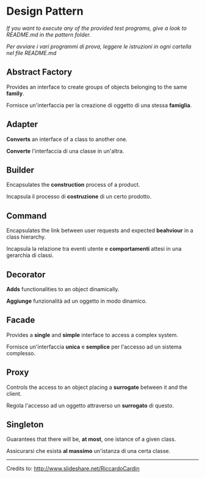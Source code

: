 Design Pattern
==============

_If you want to execute any of the provided test programs, give a look to
README.md in the pattern folder._

_Per avviare i vari programmi di prova, leggere le istruzioni in ogni cartella
nel file README.md_

Abstract Factory
----------------

Provides an interface to create groups of objects belonging to the same
**family**.

Fornisce un'interfaccia per la creazione di oggetto di una stessa **famiglia**.

Adapter
-------

**Converts** an interface of a class to another one.

**Converte** l'interfaccia di una classe in un'altra.

Builder
-------

Encapsulates the **construction** process of a product.

Incapsula il processo di **costruzione** di un certo prodotto.

Command
-------

Encapsulates the link between user requests and expected **beahviour** in a
class hierarchy.

Incapsula la relazione tra eventi utente e **comportamenti** attesi in una
gerarchia di classi.

Decorator
---------

**Adds** functionalities to an object dinamically.

**Aggiunge** funzionalità ad un oggetto in modo dinamico.

Facade
------

Provides a **single** and **simple** interface to access a complex system.

Fornisce un'interfaccia **unica** e **semplice** per l'accesso ad un sistema
complesso.

Proxy
-----

Controls the access to an object placing a **surrogate** between it and the
client.

Regola l'accesso ad un oggetto attraverso un **surrogato** di questo.

Singleton
---------

Guarantees that there will be, **at most**, one istance of a given class.

Assicurarsi che esista **al massimo** un'istanza di una certa classe.


* * *

Credits to: http://www.slideshare.net/RiccardoCardin
